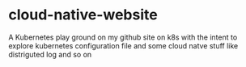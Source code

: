 # cloud-native-website
A Kubernetes play ground on my github site on k8s with the intent to explore kubernetes configuration file and some cloud natve stuff like distriguted log and so on
